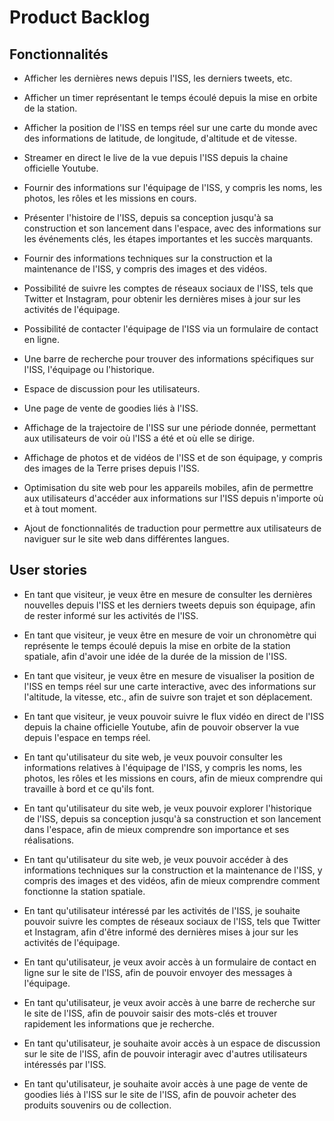 # Product Backlog

## Fonctionnalités

- Afficher les dernières news depuis l'ISS, les derniers tweets, etc.

- Afficher un timer représentant le temps écoulé depuis la mise en orbite de la station.

- Afficher la position de l'ISS en temps réel sur une carte du monde avec des informations de latitude, de longitude, d'altitude et de vitesse.

- Streamer en direct le live de la vue depuis l'ISS depuis la chaine officielle Youtube.

- Fournir des informations sur l'équipage de l'ISS, y compris les noms, les photos, les rôles et les missions en cours.

- Présenter l'histoire de l'ISS, depuis sa conception jusqu'à sa construction et son lancement dans l'espace, avec des informations sur les événements clés, les étapes importantes et les succès marquants.

- Fournir des informations techniques sur la construction et la maintenance de l'ISS, y compris des images et des vidéos.

- Possibilité de suivre les comptes de réseaux sociaux de l'ISS, tels que Twitter et Instagram, pour obtenir les dernières mises à jour sur les activités de l'équipage.

- Possibilité de contacter l'équipage de l'ISS via un formulaire de contact en ligne.

- Une barre de recherche pour trouver des informations spécifiques sur l'ISS, l'équipage ou l'historique.

- Espace de discussion pour les utilisateurs.

- Une page de vente de goodies liés à l'ISS.

- Affichage de la trajectoire de l'ISS sur une période donnée, permettant aux utilisateurs de voir où l'ISS a été et où elle se dirige.

- Affichage de photos et de vidéos de l'ISS et de son équipage, y compris des images de la Terre prises depuis l'ISS.

- Optimisation du site web pour les appareils mobiles, afin de permettre aux utilisateurs d'accéder aux informations sur l'ISS depuis n'importe où et à tout moment.

- Ajout de fonctionnalités de traduction pour permettre aux utilisateurs de naviguer sur le site web dans différentes langues.


## User stories

- En tant que visiteur, je veux être en mesure de consulter les dernières nouvelles depuis l'ISS et les derniers tweets depuis son équipage, afin de rester informé sur les activités de l'ISS.

- En tant que visiteur, je veux être en mesure de voir un chronomètre qui représente le temps écoulé depuis la mise en orbite de la station spatiale, afin d'avoir une idée de la durée de la mission de l'ISS.

- En tant que visiteur, je veux être en mesure de visualiser la position de l'ISS en temps réel sur une carte interactive, avec des informations sur l'altitude, la vitesse, etc., afin de suivre son trajet et son déplacement.

- En tant que visiteur, je veux pouvoir suivre le flux vidéo en direct de l'ISS depuis la chaine officielle Youtube, afin de pouvoir observer la vue depuis l'espace en temps réel.

- En tant qu'utilisateur du site web, je veux pouvoir consulter les informations relatives à l'équipage de l'ISS, y compris les noms, les photos, les rôles et les missions en cours, afin de mieux comprendre qui travaille à bord et ce qu'ils font.

- En tant qu'utilisateur du site web, je veux pouvoir explorer l'historique de l'ISS, depuis sa conception jusqu'à sa construction et son lancement dans l'espace, afin de mieux comprendre son importance et ses réalisations.

- En tant qu'utilisateur du site web, je veux pouvoir accéder à des informations techniques sur la construction et la maintenance de l'ISS, y compris des images et des vidéos, afin de mieux comprendre comment fonctionne la station spatiale.

- En tant qu'utilisateur intéressé par les activités de l'ISS, je souhaite pouvoir suivre les comptes de réseaux sociaux de l'ISS, tels que Twitter et Instagram, afin d'être informé des dernières mises à jour sur les activités de l'équipage.

- En tant qu'utilisateur, je veux avoir accès à un formulaire de contact en ligne sur le site de l'ISS, afin de pouvoir envoyer des messages à l'équipage.

- En tant qu'utilisateur, je veux avoir accès à une barre de recherche sur le site de l'ISS, afin de pouvoir saisir des mots-clés et trouver rapidement les informations que je recherche.

- En tant qu'utilisateur, je souhaite avoir accès à un espace de discussion sur le site de l'ISS, afin de pouvoir interagir avec d'autres utilisateurs intéressés par l'ISS.

- En tant qu'utilisateur, je souhaite avoir accès à une page de vente de goodies liés à l'ISS sur le site de l'ISS, afin de pouvoir acheter des produits souvenirs ou de collection.